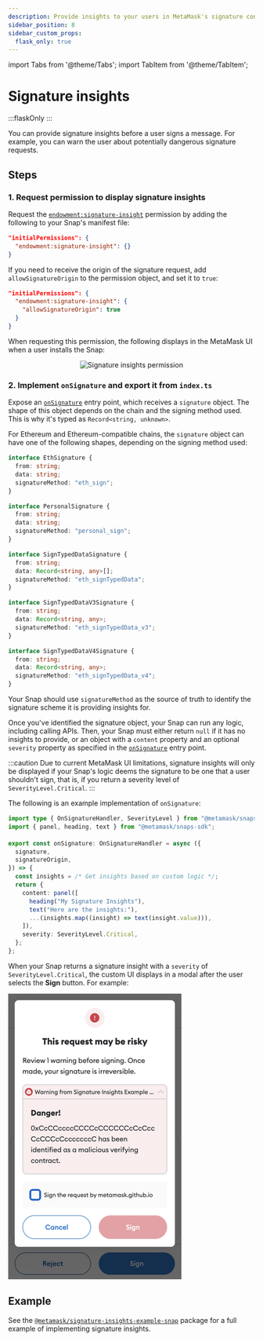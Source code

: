 ```yaml
---
description: Provide insights to your users in MetaMask's signature confirmation flow.
sidebar_position: 8
sidebar_custom_props:
  flask_only: true
---
```


import Tabs from '@theme/Tabs';
import TabItem from '@theme/TabItem';

# Signature insights

:::flaskOnly
:::

You can provide signature insights before a user signs a message.
For example, you can warn the user about potentially dangerous signature requests.

## Steps

### 1. Request permission to display signature insights

Request the [`endowment:signature-insight`](../reference/permissions.md#endowmentsignature-insight)
permission by adding the following to your Snap's manifest file:

```json title="snap.manifest.json"
"initialPermissions": {
  "endowment:signature-insight": {}
}
```

If you need to receive the origin of the signature request, add `allowSignatureOrigin` to the
permission object, and set it to `true`:

```json title="snap.manifest.json"
"initialPermissions": {
  "endowment:signature-insight": {
    "allowSignatureOrigin": true
  }
}
```

When requesting this permission, the following displays in the MetaMask UI when a user installs the Snap:

<p align="center">
<img src={require("../assets/signature-insights-permission.png").default} alt="Signature insights permission" style={{border: "1px solid #DCDCDC"}} />
</p>

### 2. Implement `onSignature` and export it from `index.ts`

Expose an [`onSignature`](../reference/entry-points.md#onsignature) entry point, which receives a
`signature` object.
The shape of this object depends on the chain and the signing method used.
This is why it's typed as `Record<string, unknown>`.

For Ethereum and Ethereum-compatible chains, the `signature` object can have one of the following
shapes, depending on the signing method used:

<Tabs>
<TabItem value="eth_sign">

```typescript
interface EthSignature {
  from: string;
  data: string;
  signatureMethod: "eth_sign";
}
```

</TabItem>
<TabItem value="personal_sign">

```typescript
interface PersonalSignature {
  from: string;
  data: string;
  signatureMethod: "personal_sign";
}
```

</TabItem>
<TabItem value="eth_signTypedData">

```typescript
interface SignTypedDataSignature {
  from: string;
  data: Record<string, any>[];
  signatureMethod: "eth_signTypedData";
}
```

</TabItem>
<TabItem value="eth_signTypedData_v3">

```typescript
interface SignTypedDataV3Signature {
  from: string;
  data: Record<string, any>;
  signatureMethod: "eth_signTypedData_v3";
}
```

</TabItem>
<TabItem value="eth_signTypedData_v4">

```typescript
interface SignTypedDataV4Signature {
  from: string;
  data: Record<string, any>;
  signatureMethod: "eth_signTypedData_v4";
}
```

</TabItem>
</Tabs>

Your Snap should use `signatureMethod` as the source of truth to identify the signature scheme it is
providing insights for.

Once you've identified the signature object, your Snap can run any logic, including calling APIs.
Then, your Snap must either return `null` if it has no insights to provide, or an object with a
`content` property and an optional `severity` property as specified in the
[`onSignature`](../reference/entry-points.md#onsignature) entry point.

:::caution
Due to current MetaMask UI limitations, signature insights will only be displayed if your Snap's
logic deems the signature to be one that a user shouldn't sign, that is, if you return a severity
level of `SeverityLevel.Critical`.
:::

The following is an example implementation of `onSignature`:

```typescript title="index.ts"
import type { OnSignatureHandler, SeverityLevel } from "@metamask/snaps-sdk";
import { panel, heading, text } from "@metamask/snaps-sdk";

export const onSignature: OnSignatureHandler = async ({
  signature,
  signatureOrigin,
}) => {
  const insights = /* Get insights based on custom logic */;
  return {
    content: panel([
      heading("My Signature Insights"),
      text("Here are the insights:"),
      ...(insights.map((insight) => text(insight.value))),
    ]),
    severity: SeverityLevel.Critical,
  };
};
```

When your Snap returns a signature insight with a `severity` of `SeverityLevel.Critical`, the custom
UI displays in a modal after the user selects the **Sign** button.
For example:

<p align="center">

![Signature insights warning](../assets/signature-insights-warning.png)

</p>

## Example

See the [`@metamask/signature-insights-example-snap`](https://github.com/MetaMask/snaps/tree/main/packages/examples/packages/signature-insights)
package for a full example of implementing signature insights.
